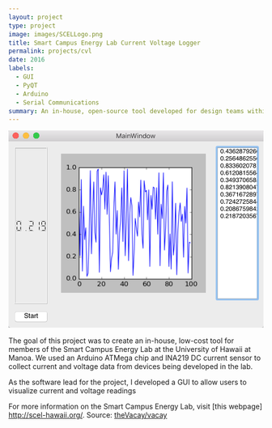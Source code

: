 ```yaml
---
layout: project
type: project
image: images/SCELLogo.png
title: Smart Campus Energy Lab Current Voltage Logger
permalink: projects/cvl
date: 2016
labels:
  - GUI
  - PyQT
  - Arduino
  - Serial Communications
summary: An in-house, open-source tool developed for design teams within the Smart Campus Energy Lab.
---
```


<img class="ui medium right floated rounded image" src="../images/AKSCELCVLScreenshot.png">

The goal of this project was to create an in-house, low-cost tool for members of the Smart Campus Energy Lab at the University of Hawaii at Manoa. We used an Arduino ATMega chip and INA219 DC current sensor to collect current and voltage data from devices being developed in the lab. 

As the software lead for the project, I developed a GUI to allow users to visualize current and voltage readings 

For more information on the Smart Campus Energy Lab, visit [this webpage] <http://scel-hawaii.org/>.
Source: <a href="https://github.com/theVacay/vacay"><i class="large github icon"></i>theVacay/vacay</a>
